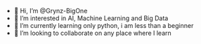 - 👋 Hi, I’m @Grynz-BigOne
- 👀 I’m interested in AI, Machine Learning and Big Data
- 🌱 I’m currently learning only python, i am less than a beginner
- 💞️ I’m looking to collaborate on any place where I learn

<!---
Grynz-BigOne/Grynz-BigOne is a ✨ special ✨ repository because its `README.md` (this file) appears on your GitHub profile.
You can click the Preview link to take a look at your changes.
--->

